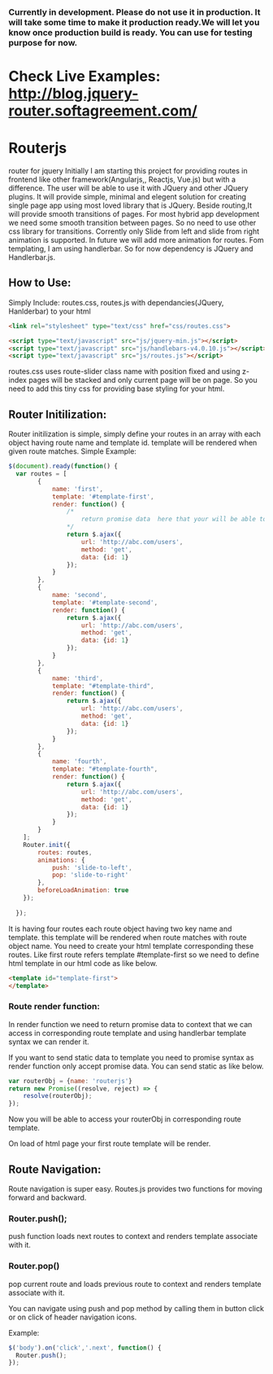 
### Currently in development. Please do not use it in production. It will take some time to make it production ready.We will let you know once production build is ready. You can use for testing purpose for now.
# Check Live Examples: http://blog.jquery-router.softagreement.com/ 
# Routerjs
router for jquery
Initially I am starting this project for providing routes in frontend like other framework(Angularjs,, Reactjs, Vue.js) but with a difference.
The user will be able to use it with JQuery and other JQuery plugins. It will provide simple, minimal and elegent solution for creating single page app using most loved library that is JQuery.
Beside routing,It will provide smooth transitions of pages. For most hybrid app development we need some smooth transition between pages. So no need to use other css library for transitions.
Corrently only Slide from left and slide from right animation is supported. In future we will add more animation for routes.
Fom templating, I am using handlerbar. So for now dependency is JQuery and Handlerbar.js.

## How to Use:

Simply Include:
routes.css, routes.js with dependancies(JQuery, Hanlderbar) to your html
``` html
<link rel="stylesheet" type="text/css" href="css/routes.css">

<script type="text/javascript" src="js/jquery-min.js"></script>
<script type="text/javascript" src="js/handlebars-v4.0.10.js"></script>
<script type="text/javascript" src="js/routes.js"></script>
```

routes.css uses route-slider class name with position fixed and using z-index pages will be stacked and only current page will be on page. So you need to add this tiny css for providing base styling for your html.

## Router Initilization:

Router initilization is simple, simply define your routes in an array with each object having route name and template id.
template will be rendered when given route matches.
Simple Example:

``` javascript
$(document).ready(function() {
  var routes = [
		{
			name: 'first',
			template: '#template-first',
			render: function() {
				/* 
					return promise data  here that your will be able to get in template 
				*/
				return $.ajax({
					url: 'http://abc.com/users',
					method: 'get',
					data: {id: 1}
				});
			}
		},
		{
			name: 'second',
			template: '#template-second',
			render: function() {
				return $.ajax({
					url: 'http://abc.com/users',
					method: 'get',
					data: {id: 1}
				});
			}
		},
		{
			name: 'third',
			template: "#template-third",
			render: function() {
				return $.ajax({
					url: 'http://abc.com/users',
					method: 'get',
					data: {id: 1}
				});
			}
		},
		{
			name: 'fourth',
			template: "#template-fourth",
			render: function() {
				return $.ajax({
					url: 'http://abc.com/users',
					method: 'get',
					data: {id: 1}
				});
			}
		}
	];
	Router.init({
		routes: routes,
		animations: {
			push: 'slide-to-left',
			pop: 'slide-to-right'
		},
		beforeLoadAnimation: true
	});
	
  }); 
  ```
  
It is having four routes each route object having two key name and template. this template will be rendered when route matches with route object name.
You need to create your html template corresponding these routes. Like first route refers template #template-first so we need to define html template in our html code as like below.

``` html
<template id="template-first">
</template>
```
### Route render function:
In render function we need to return promise data to context that we can access in corresponding route template and using handlerbar template syntax we can render it.

If you want to send static data to template you need to promise syntax as render function only accept promise data. You can send static as like below.

``` javascript
var routerObj = {name: 'routerjs'}
return new Promise((resolve, reject) => {
    resolve(routerObj);
});
```

Now you will be able to access your routerObj in corresponding route template.


On load of html page your first route template will be render.

## Route Navigation:

  Route navigation is super easy. Routes.js provides two functions for moving forward and backward.
  
  ### Router.push();
  push function loads next routes to context and renders template associate with it.
  
  ### Router.pop()
  pop current route and loads previous route to context and renders template associate with it.

  You can navigate using push and pop method by calling them in button click or on click of header navigation icons.
  
  Example:
  ``` javascript
  $('body').on('click','.next', function() {
	Router.push();
  });
  ```
